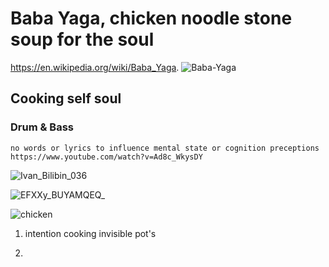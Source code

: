 # Baba Yaga, chicken noodle stone soup for the soul 
https://en.wikipedia.org/wiki/Baba_Yaga.
![Baba-Yaga](https://github.com/user-attachments/assets/805e6f32-2e5c-4665-b2ac-f88d88787376)

## Cooking self soul
### Drum & Bass
    no words or lyrics to influence mental state or cognition preceptions  https://www.youtube.com/watch?v=Ad8c_WkysDY

![Ivan_Bilibin_036](https://github.com/user-attachments/assets/d7efc9fc-3a87-4dd9-af37-cf9ccbe2c35e)

![EFXXy_BUYAMQEQ_](https://github.com/user-attachments/assets/5e422077-2dcc-4be8-82a8-00802ef94363)



![chicken](https://github.com/user-attachments/assets/5e1992ed-03de-4f4d-84e5-e78028369024)



1. intention cooking invisible pot's

2. 
